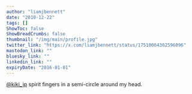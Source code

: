```yaml
---
author: "liamjbennett"
date: "2010-12-22"
tags: []
ShowToc: false
ShowBreadCrumbs: false
thumbnail: "/img/main/profile.jpg"
twitter_link: "https://x.com/liamjbennett/status/17510064302596096"
mastodon_link: ""
bluesky_link: ""
linkedin_link: ""
expiryDate: "2016-01-01"
---
```


[@kiki_jp](https://x.com/kiki_jp) spirit fingers in a semi-circle around my head.


